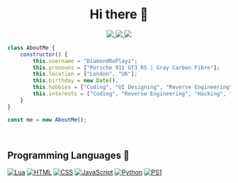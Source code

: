 <h1 align="center">Hi there 👋</h1>

<p align="center">
    <a href="https://github.com/STRRL/serverless-github-badges">
        <img src="https://badges.strrl.dev/years/DiamondRoPlayz?style=flat&labelColor=333333&logoColor=E7E7E7&color=0089FF&label=Years&logo=github" />
    </a>
    <a href="https://github.com/DiamondRoPlayz?tab=followers">
        <img src="https://img.shields.io/github/followers/DiamondRoPlayz?labelColor=333333&logoColor=E7E7E7&color=8939FF&label=Followers&logo=github" />
    </a>
    <a href="#">
        <img src="https://img.shields.io/github/stars/DiamondRoPlayz?affiliations=OWNER%2CCOLLABORATOR&labelColor=333333&logoColor=E7E7E7&color=EEAA00&label=Stars&logo=github" />
    </a>
</p>

```js
class AboutMe {
    constructor() {
        this.username = "DiamondRoPlayz";
        this.pronouns = ["Porsche 911 GT3 RS | Gray Carbon Fibre"];
        this.location = ["London", "UK"];
        this.birthday = new Date(),
        this.hobbies = ["Coding", "UI Designing", "Reverse Engineering", "Hacking", "Gaming", "Eating"];
        this.interests = ["Coding", "Reverse Engineering", "Hacking", "KMS"];
    }
}

const me = new AboutMe();
```

<br>

Programming Languages 🤖
------------
[![Lua](https://img.shields.io/badge/-Lua-333333?style=for-the-badge&logo=lua&logoColor=white&labelColor=2C39BD)](https://www.lua.org)
[![HTML](https://img.shields.io/badge/-HTML-333333?style=for-the-badge&logo=html5&logoColor=white&labelColor=E34F26)](https://www.w3schools.com/html)
[![CSS](https://img.shields.io/badge/-CSS-333333?style=for-the-badge&logo=css3&logoColor=white&labelColor=DD3A0A)](https://www.w3.org/Style/CSS)
[![JavaScript](https://img.shields.io/badge/-JavaScript-333333?style=for-the-badge&logo=javascript&logoColor=white&labelColor=F7DF1E)](https://developer.mozilla.org/en-US/docs/Web/JavaScript)
[![Python](https://img.shields.io/badge/-Python-333333?style=for-the-badge&logo=python&logoColor=white&labelColor=3776FB)](https://www.python.org)
[![PS1](https://img.shields.io/badge/-PS1-333333?style=for-the-badge&logo=powershell&logoColor=white&labelColor=5391FE)](https://docs.microsoft.com/en-us/powershell)

<!--
**DiamondRoPlayz/DiamondRoPlayz** is a ✨ _special_ ✨ repository because its `README.md` (this file) appears on your GitHub profile.

Here are some ideas to get you started:

- 🔭 I’m currently working on ...
- 🌱 I’m currently learning ...
- 👯 I’m looking to collaborate on ...
- 🤔 I’m looking for help with ...
- 💬 Ask me about ...
- 📫 How to reach me: ...
- 😄 Pronouns: ...
- ⚡ Fun fact: ...
-->
